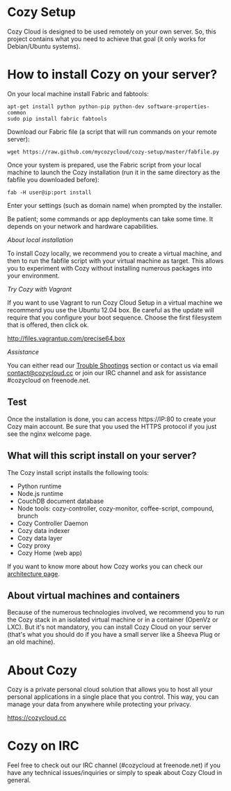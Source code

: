 # Cozy Setup

Cozy Cloud is designed to be used remotely on your own server.
So, this project contains what you need to achieve that goal 
(it only works for Debian/Ubuntu systems). 

# How to install Cozy on your server?

On your local machine install Fabric and fabtools:

    apt-get install python python-pip python-dev software-properties-common
    sudo pip install fabric fabtools

Download our Fabric file (a script that will run commands on your remote
server):

    wget https://raw.github.com/mycozycloud/cozy-setup/master/fabfile.py


Once your system is prepared, use the Fabric script from your local
machine to launch the Cozy installation (run it in the same directory as the fabfile
you downloaded before):

    fab -H user@ip:port install

Enter your settings (such as domain name) when prompted by the installer.

Be patient; some commands or app deployments can take some time. It 
depends on your network and hardware capabilities.

*About local installation*

To install Cozy locally, we recommend you to create a virtual machine, 
and then to run the fabfile script with your virtual machine as target.
This allows you to experiment with Cozy without installing numerous packages
into your environment.

*Try Cozy with Vagrant*

If you want to use Vagrant to run Cozy Cloud Setup in a virtual machine
we recommend you use the Ubuntu 12.04 box. Be careful as the update will require that
you configure your boot sequence. Choose the first filesystem that is offered, then click ok.

http://files.vagrantup.com/precise64.box

*Assistance*

You can either read our [Trouble
Shootings](https://github.com/mycozycloud/cozy-setup/wiki/Trouble-shootings) section or contact us via email
contact@cozycloud.cc or join our IRC channel and ask for assistance #cozycloud
on freenode.net.

## Test 

Once the installation is done, you can access https://IP:80 to create your Cozy
main account. Be sure that you used the HTTPS protocol if you just see the nginx
welcome page.

## What will this script install on your server?

The Cozy install script installs the following tools:

* Python runtime
* Node.js runtime
* CouchDB document database
* Node tools: cozy-controller, cozy-monitor, coffee-script, compound, brunch
* Cozy Controller Daemon
* Cozy data indexer
* Cozy data layer 
* Cozy proxy
* Cozy Home (web app)


If you want to know more about how Cozy works you can check our [architecture
page](https://github.com/mycozycloud/cozy-setup/wiki/Cozy-architecture).


## About virtual machines and containers

Because of the numerous technologies involved, we recommend you to run the Cozy
stack in an isolated virtual machine or in a container (OpenVz or LXC). But
it's not mandatory, you can install Cozy Cloud on your server (that's
what you should do if you have a small server like a Sheeva Plug or an old
machine).


# About Cozy

Cozy is a private personal cloud solution that allows you to host all your 
personal applications in a single place that you control.
This way, you can manage your data from anywhere while protecting your privacy.

https://cozycloud.cc

# Cozy on IRC
Feel free to check out our IRC channel (#cozycloud at freenode.net) if you have
any technical issues/inquiries or simply to speak about Cozy Cloud in general.
